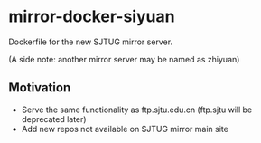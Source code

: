 # mirror-docker-siyuan

Dockerfile for the new SJTUG mirror server.

(A side note: another mirror server may be named as zhiyuan)

## Motivation

* Serve the same functionality as ftp.sjtu.edu.cn (ftp.sjtu will be deprecated later)
* Add new repos not available on SJTUG mirror main site

